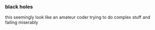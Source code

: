 ### black holes

this seemingly look like an amateur coder trying to do complex stuff and failing miserably 
